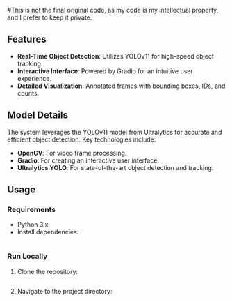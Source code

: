#This is not the final original code, as my code is my intellectual property, and I prefer to keep it private.



## Features
- **Real-Time Object Detection**: Utilizes YOLOv11 for high-speed object tracking.
- **Interactive Interface**: Powered by Gradio for an intuitive user experience.
- **Detailed Visualization**: Annotated frames with bounding boxes, IDs, and counts.
  


## Model Details
The system leverages the YOLOv11 model from Ultralytics for accurate and efficient object detection. Key technologies include:
- **OpenCV**: For video frame processing.
- **Gradio**: For creating an interactive user interface.
- **Ultralytics YOLO**: For state-of-the-art object detection and tracking.



## Usage
### Requirements
- Python 3.x
- Install dependencies:
  ```bash

  ```

### Run Locally
1. Clone the repository:
   ```bash

   
   ```
2. Navigate to the project directory:
   ```bash

